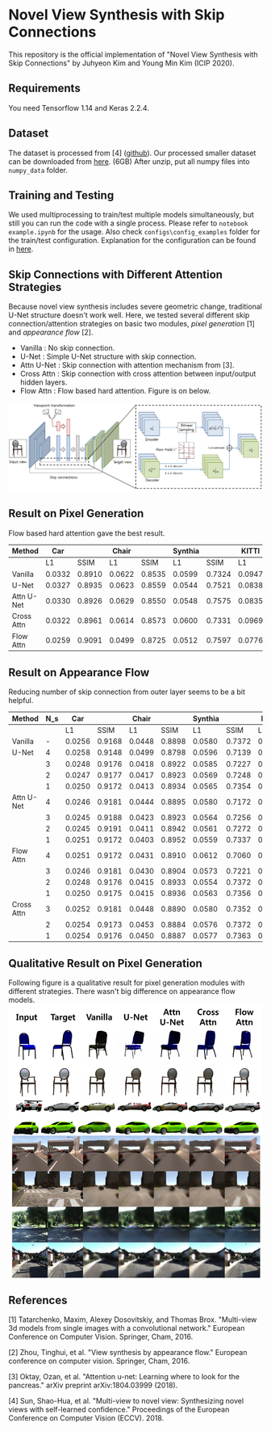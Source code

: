 # Novel View Synthesis with Skip Connections

This repository is the official implementation of "Novel View Synthesis with Skip Connections" by Juhyeon Kim and Young Min Kim (ICIP 2020).

## Requirements
You need Tensorflow 1.14 and Keras 2.2.4.

## Dataset
The dataset is processed from [4] ([github](https://github.com/shaohua0116/Multiview2Novelview)).
Our processed smaller dataset can be downloaded from [here](https://drive.google.com/file/d/17Sxuw-Je37xIgw0AC2ZtmugGAhEEngzP/view?usp=sharing). (6GB)
After unzip, put all numpy files into `numpy_data` folder.

## Training and Testing
We used multiprocessing to train/test multiple models simultaneously, 
but still you can run the code with a single process.
Please refer to `notebook example.ipynb` for the usage.
Also check `configs\config_examples` folder for the train/test configuration.
Explanation for the configuration can be found in [here](configs/README.md).

## Skip Connections with Different Attention Strategies
Because novel view synthesis includes severe geometric change,
traditional U-Net structure doesn't work well.
Here, we tested several different skip connection/attention strategies on basic two modules,
*pixel generation* [1] and *appearance flow* [2].
* Vanilla : No skip connection.
* U-Net : Simple U-Net structure with skip connection.
* Attn U-Net : Skip connection with attention mechanism from [3].
* Cross Attn : Skip connection with cross attention between input/output hidden layers.
* Flow Attn : Flow based hard attention. Figure is on below.

![Architecture](assets/architecture_figure.PNG)

## Result on Pixel Generation
Flow based hard attention gave the best result.

| Method     | Car     |         | Chair   |         | Synthia |         | KITTI   |         |
|------------|---------|---------|---------|---------|---------|---------|---------|---------|
|            | L1      | SSIM    | L1      | SSIM    | L1      | SSIM    | L1      | SSIM    |
| Vanilla    | 0.0332  | 0.8910  | 0.0622  | 0.8535  | 0.0599  | 0.7324  | 0.0947  | 0.6681  |
| U-Net      | 0.0327  | 0.8935  | 0.0623  | 0.8559  | 0.0544  | 0.7521  | 0.0838  | 0.6842  |
| Attn U-Net | 0.0330  | 0.8926  | 0.0629  | 0.8550  | 0.0548  | 0.7575  | 0.0835  | 0.6870  |
| Cross Attn | 0.0322  | 0.8961  | 0.0614  | 0.8573  | 0.0600  | 0.7331  | 0.0969  | 0.6659  |
| Flow Attn  | 0.0259  | 0.9091  | 0.0499  | 0.8725  | 0.0512  | 0.7597  | 0.0776  | 0.6939  |

## Result on Appearance Flow
Reducing number of skip connection from outer layer seems to be a bit helpful.

| Method     | N_s | Car     |         | Chair   |         | Synthia |         | KITTI   |         |
|------------|-----|---------|---------|---------|---------|---------|---------|---------|---------|
|            |     | L1      | SSIM    | L1      | SSIM    | L1      | SSIM    | L1      | SSIM    |
| Vanilla    | -   | 0.0256  | 0.9168  | 0.0448  | 0.8898  | 0.0580  | 0.7372  | 0.0931  | 0.6470  |
| U-Net      | 4   | 0.0258  | 0.9148  | 0.0499  | 0.8798  | 0.0596  | 0.7139  | 0.0916  | 0.6286  |
|            | 3   | 0.0248  | 0.9176  | 0.0418  | 0.8922  | 0.0585  | 0.7227  | 0.0902  | 0.6326  |
|            | 2   | 0.0247  | 0.9177  | 0.0417  | 0.8923  | 0.0569  | 0.7248  | 0.0906  | 0.6379  |
|            | 1   | 0.0250  | 0.9172  | 0.0413  | 0.8934  | 0.0565  | 0.7354  | 0.0932  | 0.6460  |
| Attn U-Net | 4   | 0.0246  | 0.9181  | 0.0444  | 0.8895  | 0.0580  | 0.7172  | 0.0902  | 0.6349  |
|            | 3   | 0.0245  | 0.9188  | 0.0423  | 0.8923  | 0.0564  | 0.7256  | 0.0894  | 0.6383  |
|            | 2   | 0.0245  | 0.9191  | 0.0411  | 0.8942  | 0.0561  | 0.7272  | 0.0913  | 0.6460  |
|            | 1   | 0.0251  | 0.9172  | 0.0403  | 0.8952  | 0.0559  | 0.7337  | 0.0922  | 0.6470  |
| Flow Attn  | 4   | 0.0251  | 0.9172  | 0.0431  | 0.8910  | 0.0612  | 0.7060  | 0.0888  | 0.6458  |
|            | 3   | 0.0246  | 0.9181  | 0.0430  | 0.8904  | 0.0573  | 0.7221  | 0.0887  | 0.6454  |
|            | 2   | 0.0248  | 0.9176  | 0.0415  | 0.8933  | 0.0554  | 0.7372  | 0.0885  | 0.6471  |
|            | 1   | 0.0250  | 0.9175  | 0.0415  | 0.8936  | 0.0563  | 0.7356  | 0.0923  | 0.6482  |
| Cross Attn | 3   | 0.0252  | 0.9181  | 0.0448  | 0.8890  | 0.0580  | 0.7352  | 0.0937  | 0.6448  |
|            | 2   | 0.0254  | 0.9173  | 0.0453  | 0.8884  | 0.0576  | 0.7372  | 0.0930  | 0.6459  |
|            | 1   | 0.0254  | 0.9176  | 0.0450  | 0.8887  | 0.0577  | 0.7363  | 0.0933  | 0.6459  |

## Qualitative Result on Pixel Generation
Following figure is a qualitative result for pixel generation modules with 
different strategies.
There wasn't big difference on appearance flow models.
![Drag Racing](assets/figure_2_6_scene.png)


## References
[1] Tatarchenko, Maxim, Alexey Dosovitskiy, and Thomas Brox. "Multi-view 3d models from single images with a convolutional network." European Conference on Computer Vision. Springer, Cham, 2016.

[2] Zhou, Tinghui, et al. "View synthesis by appearance flow." European conference on computer vision. Springer, Cham, 2016.

[3] Oktay, Ozan, et al. "Attention u-net: Learning where to look for the pancreas." arXiv preprint arXiv:1804.03999 (2018).

[4] Sun, Shao-Hua, et al. "Multi-view to novel view: Synthesizing novel views with self-learned confidence." Proceedings of the European Conference on Computer Vision (ECCV). 2018.